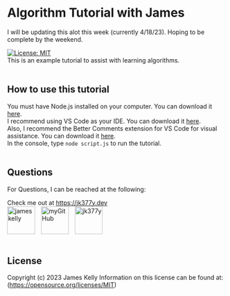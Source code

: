 # Algorithm Tutorial with James

I will be updating this alot this week (currently 4/18/23).  Hoping to be complete by the weekend.

[![License: MIT](https://img.shields.io/badge/License-MIT-blue.svg)](https://opensource.org/licenses/MIT)
<br>
This is an example tutorial to assist with learning algorithms.
<br>
<br>

## How to use this tutorial
You must have Node.js installed on your computer. You can download it [here](https://nodejs.org/en/download/).<br>
I recommend using VS Code as your IDE. You can download it [here](https://code.visualstudio.com/download).<br>
Also, I recommend the Better Comments extension for VS Code for visual assistance. You can download it [here](https://marketplace.visualstudio.com/items?itemName=aaron-bond.better-comments).<br>
In the console, type `node script.js` to run the tutorial.
<br>
<br>

## Questions
For Questions, I can be reached at the following:

Check me out at https://jk377y.dev
<br>
<a href="https://www.linkedin.com/in/james-kelly-b93a94150/" target="_blank"><img src="https://img.icons8.com/fluency/64/null/linkedin.png" alt="james kelly" height="64" width="64" /></a>&emsp;<a href="https://github.com/jk377y" target="_blank"><img src="https://img.icons8.com/plasticine/64/null/github.png" alt="myGitHub" height="64" width="64" /></a>&emsp;<a href="mailto:jk377y@gmail.com" target="_blank"><img src="https://img.icons8.com/fluency/64/null/apple-mail.png" alt="jk377y" height="64" width="64" /></a>
<br>
<br>

## License
Copyright (c) 2023 James Kelly
Information on this license can be found at: (https://opensource.org/licenses/MIT)